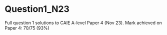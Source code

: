 # Question1_N23
Full question 1 solutions to CAIE A-level Paper 4 (Nov 23).
Mark achieved on Paper 4: 70/75 (93%)
